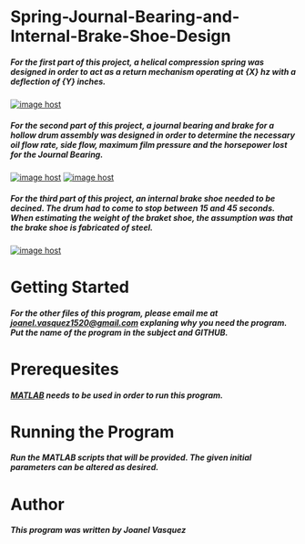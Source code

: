 # Spring-Journal-Bearing-and-Internal-Brake-Shoe-Design
##### For the first part of this project, a helical compression spring was designed in order to act as a return mechanism operating at {X} hz with a deflection of {Y} inches.
<a href="http://imgbox.com/iVZX6wy9" target="_blank"><img src="https://thumbs.imgbox.com/3c/31/iVZX6wy9_t.jpg" alt="image host"/></a>

##### For the second part of this project, a journal bearing and brake for a hollow drum assembly was designed in order to determine the necessary oil flow rate, side flow, maximum film pressure and the horsepower lost for the Journal Bearing.
<a href="http://imgbox.com/lBLwKU2K" target="_blank"><img src="https://thumbs.imgbox.com/ef/9d/lBLwKU2K_t.png" alt="image host"/></a> <a href="http://imgbox.com/yoMxjFDX" target="_blank"><img src="https://thumbs.imgbox.com/a0/44/yoMxjFDX_t.png" alt="image host"/></a>

##### For the third part of this project, an internal brake shoe needed to be decined. The drum had to come to stop between 15 and 45 seconds. When estimating the weight of the braket shoe, the assumption was that the brake shoe is fabricated of steel.
<a href="http://imgbox.com/DwVDhdde" target="_blank"><img src="https://thumbs.imgbox.com/78/f7/DwVDhdde_t.png" alt="image host"/></a>

# __Getting Started__
##### For the other files of this program, please email me at joanel.vasquez1520@gmail.com explaning why you need the program. Put the name of the program in the subject and GITHUB. 
# __Prerequesites__
##### [MATLAB](https://www.mathworks.com/products/matlab.html) needs to be used in order to run this program. 
# __Running the Program__
##### Run the MATLAB scripts that will be provided. The given initial parameters can be altered as desired. 
# __Author__
##### This program was written by Joanel Vasquez

